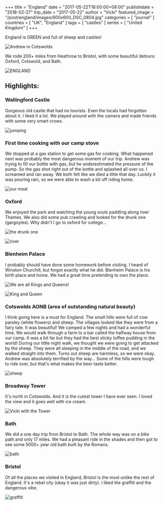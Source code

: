 +++
title = "England"
date = "2017-05-22T18:00:00+08:00"
publishdate = "2018-02-27"
trip_date = "2017-05-22"
author = "Vicki"
featured_image = "/post/england/images/600x600_DSC_0804.jpg"
categories = [ "journal" ]
countries = [ "UK", "England" ]
tags = [ "castles" ]
series = [ "United Kingdom" ]
+++

England is GREEN and full of sheep and castles! <!--more-->

![Andrew in Cotswolds](images/600x600_DSC_0804.jpg)

We rode 200+ miles from Heathrow to Bristol, with some beautiful
detours: Oxford, Cotswold, and Bath.

![ENGLAND](images/600x600_England.png)

## Highlights:

### Wallingford Castle
Gorgeous old castle that had no tourists. Even the locals had
forgotten about it. I liked it a lot. We played around with the camera
and made friends with some very smart crows.

![jumping](images/600x600_DSC_0538-ANIMATION.gif)

### First time cooking with our camp stove

We stopped at a gas station to get some gas for cooking. What happened
next was probably the most dangerous moment of our trip. Andrew was
trying to fill our bottle with gas, but he underestimated the pressure
of the pump. So the gas shot right out of the bottle and splashed all
over us. I screamed and ran away. We both felt like we died a little
that day. Luckily it was pouring rain, so we were able to wash a bit
off riding home.

![our meal](images/600x600_IMG_0258.JPG)

### Oxford
We enjoyed the park and watching the young souls paddling along river
Thames. We also did some pub crawling and looked for the drunk one
(gargoyles). Why didn't I go to oxford for college…

![the drunk one](images/600x600_DSC_0679.NEF.jpg)

![river](images/600x600_DSC_0705.NEF.jpg)

### Blenheim Palace
I probably should have done some homework before visiting. I heard of
Winston Churchill, but forgot exactly what he did. Blenheim Palace is
his birth place and home. We had a great time pretending to own the
place.

![We are all Kings and Queens!](images/600x600_DSC_0717.NEF.jpg)

![King and Queen](images/600x600_DSC_0771.NEF.jpg)

### Cotswolds AONB (area of outstanding natural beauty)
I think going here is a must for England. The small hills were full of
cow parsley (white flowers) and sheep. The villages looked like they
were from a fairy tale. It was beautiful! We camped a few nights and
had a wonderful time. We would walk through a farm to a bar called the
halfway house from our camp. It was a bit far but they had the best
sticky toffee pudding in the world! During our little night walk, we
thought we were going to get attacked by the sheep. They were all
sleeping in the middle of the road, and we walked straight into them.
Turns out sheep are harmless, so we were okay. Andrew was absolutely
terrified by the way… Some of the hills were tough to ride over, but
that's what makes the beer taste better.

![sheep](images/600x600_DSC_0818.NEF.jpg)

### Broadway Tower
It's north in Cotswolds. And it is the cutest tower I have ever seen.
I loved the view and it goes well with ice cream.

![Vicki with the Tower](images/600x600_DSC_0869.jpg)

### Bath
We did a one day trip from Bristol to Bath. The whole way was on a
bike path and only 17 miles. We had a pleasant ride in the shades and
then got to see some 5000+ year old bath built by the Romans.

![bath](images/600x600_DSC_1049.NEF.jpg/)

### Bristol
Of all the places we visited in England, Bristol is the most unlike
the rest of England. It's a rebel city (okay it was just dirty). I
liked the graffiti and the dangerous vibe.

![graffiti](images/600x600_IMG_0325.JPG/)
